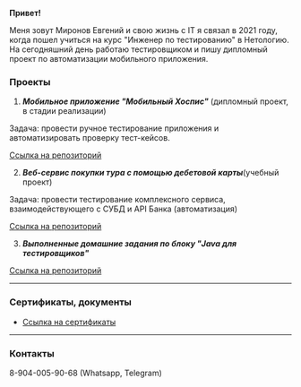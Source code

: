 **Привет!**

Меня зовут Миронов Евгений и свою жизнь с IT я связал в 2021 году, когда пошел учиться на курс "Инженер по тестированию" в Нетологию. На сегодняшний день работаю тестировщиком и пишу дипломный проект по автоматизации мобильного приложения.

### **Проекты**

1. **_Мобильное приложение "Мобильный Хоспис"_** (дипломный проект, в стадии реализации)

Задача: провести ручное тестирование приложения и автоматизировать проверку тест-кейсов.

[Ссылка на репозиторий](https://github.com/MironovED/diploma_QA_2023.git)

2. **_Веб-сервис покупки тура с помощью дебетовой карты_**(учебный проект)

Задача: провести тестирование комплексного сервиса, взаимодействующего с СУБД и API Банка (автоматизация)

[Ссылка на репозиторий](https://github.com/MironovED/course_project_0522)

3. **_Выполненные домашние задания по блоку "Java для тестировщиков"_**

[Ссылка на репозиторий](https://github.com/MironovED?tab=repositories)

---

### **Сертификаты, документы**

-   [Ссылка на сертификаты](https://github.com/MironovED/MironovED/tree/master/certificate)

---

### **Контакты**

8-904-005-90-68 (Whatsapp, Telegram)
